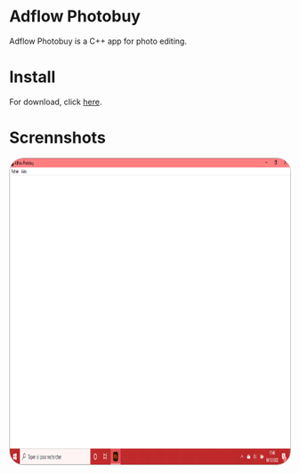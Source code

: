 # Adflow Photobuy
Adflow Photobuy is a C++ app for photo editing.

# Install
For download, click <a href="https://github.com/foxypiratecove37350/Adflow-Photobuy/raw/4dee20803a258f3072edd5814a1407bafd7e6bf6/Adflow%20Photobuy/Photobuy-Setup.exe">here</a>.

# Scrennshots
<img src="https://github.com/foxypiratecove37350/Adflow-Photobuy/blob/master/screen-1.png?raw=true" height="550px" style="border-radius: 25px; border: 1px solid #b1b1b1">
